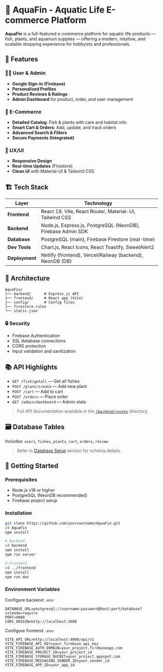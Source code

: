 # 🌊 AquaFin - Aquatic Life E-commerce Platform

**AquaFin** is a full-featured e-commerce platform for aquatic life products — fish, plants, and aquarium supplies — offering a modern, intuitive, and scalable shopping experience for hobbyists and professionals.

## 🚀 Features

### 🧑‍💻 User & Admin
- **Google Sign-In (Firebase)**
- **Personalized Profiles**
- **Product Reviews & Ratings**
- **Admin Dashboard** for product, order, and user management

### 🛒 E-Commerce
- **Detailed Catalog**: Fish & plants with care and habitat info
- **Smart Cart & Orders**: Add, update, and track orders
- **Advanced Search & Filters**
- **Secure Payments (Integrated)**

### 📱 UX/UI
- **Responsive Design**
- **Real-time Updates** (Firestore)
- **Clean UI** with Material-UI & Tailwind CSS

## 🏗️ Tech Stack

| Layer        | Technology                                                  |
| ------------ | -----------------------------------------------------------|
| **Frontend** | React 19, Vite, React Router, Material-UI, Tailwind CSS    |
| **Backend**  | Node.js, Express.js, PostgreSQL (NeonDB), Firebase Admin SDK|
| **Database** | PostgreSQL (main), Firebase Firestore (real-time)          |
| **Dev Tools**| Chart.js, React Icons, React Toastify, SweetAlert2          |
| **Deployment**| Netlify (frontend), Vercel/Railway (backend), NeonDB (DB)  |

## 🧱 Architecture

```
AquaFin/
├── backend/      # Express.js API
├── frontend/     # React app (Vite)
├── config/       # Config files
├── firestore.rules
└── static.json
```

### 🔒 Security
- Firebase Authentication
- SSL database connections
- CORS protection
- Input validation and sanitization

## 📚 API Highlights

- `GET /fish/getall` — Get all fishes  
- `POST /plant/create` — Add new plant  
- `POST /cart` — Add to cart  
- `POST /orders` — Place order  
- `GET /admin/dashboard` — Admin stats  

> Full API documentation available in the [`/backend/routes`](./backend/routes) directory.

## 🗃️ Database Tables

Includes: `users`, `fishes`, `plants`, `cart`, `orders`, `review`

> Refer to [Database Setup](#database-setup) section for schema details.

## 🔧 Getting Started

### Prerequisites
- Node.js v18 or higher
- PostgreSQL (NeonDB recommended)
- Firebase project setup

### Installation

```bash
git clone https://github.com/yourusername/AquaFin.git
cd AquaFin
npm install

# Backend
cd backend
npm install
npm run server

# Frontend
cd ../frontend
npm install
npm run dev
```

### Environment Variables

Configure backend `.env`:

```env
DATABASE_URL=postgresql://username:password@host:port/database?sslmode=require
PORT=4000
CORS_ORIGIN=http://localhost:3000
```

Configure frontend `.env`:

```env
VITE_API_URL=http://localhost:4000/api/v1
VITE_FIREBASE_API_KEY=your_firebase_api_key
VITE_FIREBASE_AUTH_DOMAIN=your_project.firebaseapp.com
VITE_FIREBASE_PROJECT_ID=your_project_id
VITE_FIREBASE_STORAGE_BUCKET=your_project.appspot.com
VITE_FIREBASE_MESSAGING_SENDER_ID=your_sender_id
VITE_FIREBASE_APP_ID=your_app_id
```



